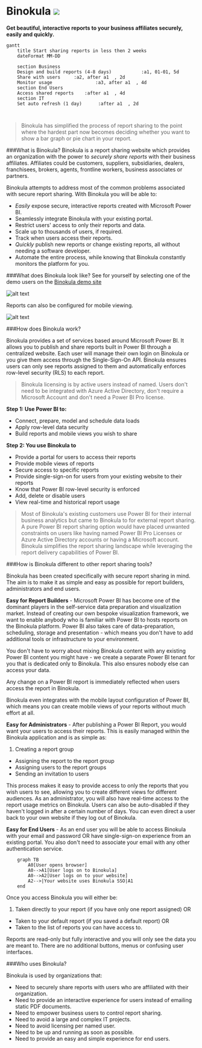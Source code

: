 # Binokula ![](images/favicon.png)

**Get beautiful, interactive reports to your business affiliates securely, easily and quickly.**

```mermaid  
gantt
    title Start sharing reports in less then 2 weeks
    dateFormat MM-DD
    
    section Business
    Design and build reports (4-8 days)           :a1, 01-01, 5d
    Share with users     :a2, after a1  , 2d
    Monitor usage                :a3, after a1  , 4d
    section End Users
    Access shared reports    :after a1  , 4d
    section IT
    Set auto refresh (1 day)      :after a1  , 2d
    
  
```
> Binokula has simplified the process of report sharing to the point where the hardest part now becomes deciding whether you want to show a bar graph or pie chart in your report. 

###What is Binokula?
Binokula is a report sharing website which provides an organization with the power to *securely share reports* with their business affiliates. Affiliates could be customers, suppliers, subsidiaries, dealers, franchisees, brokers, agents, frontline workers, business associates or partners.

Binokula attempts to address most of the common problems associated with secure report sharing. With Binokula you will be able to:

* *Easily* expose secure, interactive reports created with Microsoft Power BI.
* Seamlessly integrate Binokula with your existing portal.
* Restrict users' access to only their reports and data.
* Scale up to thousands of users, if required.
* Track when users access their reports.
* *Quickly* publish new reports or change existing reports, all without needing a software developer.
* Automate the entire process, while knowing that Binokula constantly monitors the platform for you.

###What does Binokula look like?
See for yourself by selecting one of the demo users on the [Binokula demo site](https://binokula.app/demo/index)

![alt text](images/index/demo_report.PNG "Demo Sales Performance Report")

Reports can also be configured for mobile viewing.

![alt text](images/index/demo_mobile_report.PNG "Demo Mobile Sales Performance Report")


###How does Binokula work?

Binokula provides a set of services based around Microsoft Power BI. It allows you to publish and share reports built in Power BI through a centralized website. Each user will manage their own login on Binokula or you give them access through the Single-Sign-On API. Binokula ensures users can only see reports assigned to them and automatically enforces row-level security (RLS) to each report. 

> Binokula licensing is by active users instead of named. Users don't need to be integrated with Azure Active Directory, don't require a Microsoft Account and don't need a Power BI Pro license.

**Step 1: Use Power BI to:**
 
 * Connect, prepare, model and schedule data loads
 * Apply row-level data security
 * Build reports and mobile views you wish to share

**Step 2: You use Binokula to**
 
 * Provide a portal for users to access their reports
 * Provide mobile views of reports
 * Secure access to specific reports
 * Provide single-sign-on for users from your existing website to their reports
 * Know that Power BI row-level security is enforced
 * Add, delete or disable users
 * View real-time and historical report usage

 > Most of Binokula's existing customers use Power BI for their internal business analytics but came to Binokula to for external report sharing. A pure Power BI report sharing option would have placed unwanted constraints on users like having named Power BI Pro Licenses or Azure Active Directory accounts or having a Microsoft account. Binokula simplifies the report sharing landscape while leveraging the report delivery capabilities of Power BI.

###How is Binokula different to other report sharing tools?

Binokula has been created specifically with secure report sharing in mind. The aim is to make it as simple and easy as possible for report builders, administrators and end users.

**Easy for Report Builders** - Microsoft Power BI has become one of the dominant players in the self-service data preparation and visualization market. Instead of creating our own bespoke visualization framework, we want to enable anybody who is familiar with Power BI to hosts reports on the Binokula platform. Power BI also takes care of data-preparation, scheduling, storage and presentation - which means you don't have to add additional tools or infrastructure to your environment.

You don't have to worry about mixing Binokula content with any existing Power BI content you might have - we create a separate Power BI tenant for you that is dedicated only to Binokula. This also ensures nobody else can access your data.

Any change on a Power BI report is immediately reflected when users access the report in Binokula.

Binokula even integrates with the mobile layout configuration of Power BI, which means you can create mobile views of your reports without much effort at all.


**Easy for Administrators** - After publishing a Power BI Report, you would want your users to access their reports. This is easily managed within the Binokula application and is as simple as:

 1. Creating a report group
 + Assigning the report to the report group
 + Assigning users to the report groups
 + Sending an invitation to users

This process makes it easy to provide access to only the reports that you wish users to see, allowing you to create different views for different audiences. As an administrator, you will also have real-time access to the report usage metrics on Binokula. Users can also be auto-disabled if they haven't logged in after a certain number of days. You can even direct a user back to your own website if they log out of Binokula.

**Easy for End Users** - As an end user you will be able to access Binokula with your email and password OR have single-sign-on experience from an existing portal. You also don't need to associate your email with any other authentication service.
```mermaid  
    graph TB
        A0[User opens browser]
        A0-->A1[User logs on to Binokula]
        A0-->A2[User logs on to your website]
        A2-->|Your website uses Binokula SSO|A1
    end
```
Once you access Binokula you will either be:

 1. Taken directly to your report (if you have only one report assigned) OR
 + Taken to your default report (if you saved a default report) OR
 + Taken to the list of reports you can have access to.

 Reports are read-only but fully interactive and you will only see the data you are meant to. There are no additional buttons, menus or confusing user interfaces.

###Who uses Binokula?

 Binokula is used by organizations that:

 * Need to securely share reports with users who are affiliated with their organization.
 * Need to provide an interactive experience for users instead of emailing static PDF documents.
 * Need to empower business users to control report sharing.
 * Need to avoid a large and complex IT projects.
 * Need to avoid licensing per named user.
 * Need to be up and running as soon as possible.
 * Need to provide an easy and simple experience for end users.
